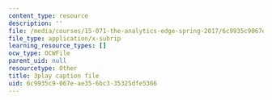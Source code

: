 ```yaml
---
content_type: resource
description: ''
file: /media/courses/15-071-the-analytics-edge-spring-2017/6c9935c9067eae356bc335325dfe5366_nqqYjtK1zIk.srt
file_type: application/x-subrip
learning_resource_types: []
ocw_type: OCWFile
parent_uid: null
resourcetype: Other
title: 3play caption file
uid: 6c9935c9-067e-ae35-6bc3-35325dfe5366
---
```

